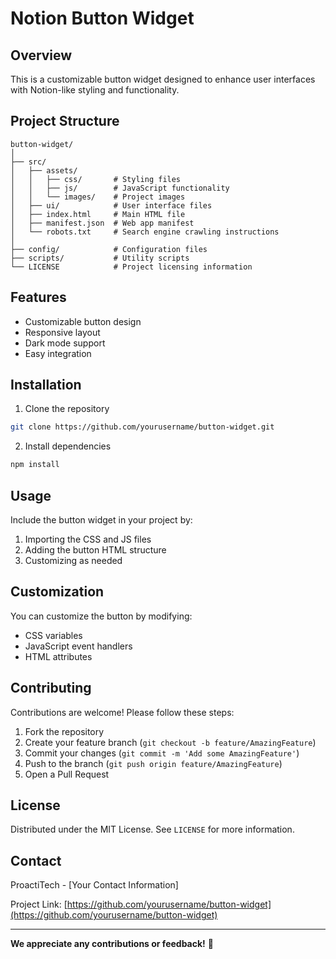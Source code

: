 # Notion Button Widget

## Overview
This is a customizable button widget designed to enhance user interfaces with Notion-like styling and functionality.

## Project Structure
```
button-widget/
│
├── src/
│   ├── assets/
│   │   ├── css/       # Styling files
│   │   ├── js/        # JavaScript functionality
│   │   └── images/    # Project images
│   ├── ui/            # User interface files
│   ├── index.html     # Main HTML file
│   ├── manifest.json  # Web app manifest
│   └── robots.txt     # Search engine crawling instructions
│
├── config/            # Configuration files
├── scripts/           # Utility scripts
└── LICENSE            # Project licensing information
```

## Features
- Customizable button design
- Responsive layout
- Dark mode support
- Easy integration

## Installation
1. Clone the repository
```bash
git clone https://github.com/yourusername/button-widget.git
```

2. Install dependencies
```bash
npm install
```

## Usage
Include the button widget in your project by:
1. Importing the CSS and JS files
2. Adding the button HTML structure
3. Customizing as needed

## Customization
You can customize the button by modifying:
- CSS variables
- JavaScript event handlers
- HTML attributes

## Contributing
Contributions are welcome! Please follow these steps:
1. Fork the repository
2. Create your feature branch (`git checkout -b feature/AmazingFeature`)
3. Commit your changes (`git commit -m 'Add some AmazingFeature'`)
4. Push to the branch (`git push origin feature/AmazingFeature`)
5. Open a Pull Request

## License
Distributed under the MIT License. See `LICENSE` for more information.

## Contact
ProactiTech - [Your Contact Information]

Project Link: [https://github.com/yourusername/button-widget](https://github.com/yourusername/button-widget)

---

**We appreciate any contributions or feedback!** 🚀
